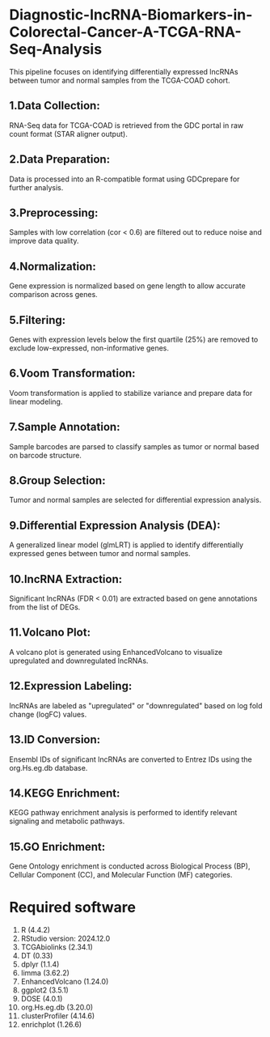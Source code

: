 # Diagnostic-lncRNA-Biomarkers-in-Colorectal-Cancer-A-TCGA-RNA-Seq-Analysis
This pipeline focuses on identifying differentially expressed lncRNAs between tumor and normal samples from the TCGA-COAD cohort. 


## 1.Data Collection: 
RNA-Seq data for TCGA-COAD is retrieved from the GDC portal in raw count format (STAR aligner output).

## 2.Data Preparation: 
Data is processed into an R-compatible format using GDCprepare for further analysis.

## 3.Preprocessing: 
Samples with low correlation (cor < 0.6) are filtered out to reduce noise and improve data quality.

## 4.Normalization: 
Gene expression is normalized based on gene length to allow accurate comparison across genes.

## 5.Filtering: 
Genes with expression levels below the first quartile (25%) are removed to exclude low-expressed, non-informative genes.

## 6.Voom Transformation: 
Voom transformation is applied to stabilize variance and prepare data for linear modeling.

## 7.Sample Annotation: 
Sample barcodes are parsed to classify samples as tumor or normal based on barcode structure.

## 8.Group Selection: 
Tumor and normal samples are selected for differential expression analysis.

## 9.Differential Expression Analysis (DEA): 
A generalized linear model (glmLRT) is applied to identify differentially expressed genes between tumor and normal samples.

## 10.lncRNA Extraction: 
Significant lncRNAs (FDR < 0.01) are extracted based on gene annotations from the list of DEGs.

## 11.Volcano Plot: 
A volcano plot is generated using EnhancedVolcano to visualize upregulated and downregulated lncRNAs.

## 12.Expression Labeling: 
lncRNAs are labeled as "upregulated" or "downregulated" based on log fold change (logFC) values.

## 13.ID Conversion: 
Ensembl IDs of significant lncRNAs are converted to Entrez IDs using the org.Hs.eg.db database.

## 14.KEGG Enrichment: 
KEGG pathway enrichment analysis is performed to identify relevant signaling and metabolic pathways.

## 15.GO Enrichment: 
Gene Ontology enrichment is conducted across Biological Process (BP), Cellular Component (CC), and Molecular Function (MF) categories.

# Required software

1. R (4.4.2)
2. RStudio version: 2024.12.0
3. TCGAbiolinks (2.34.1)
4. DT (0.33)
5. dplyr (1.1.4)
6. limma (3.62.2)
7. EnhancedVolcano (1.24.0)
8. ggplot2 (3.5.1)
9. DOSE (4.0.1)
10. org.Hs.eg.db (3.20.0)
11. clusterProfiler (4.14.6)
12. enrichplot (1.26.6)
    
